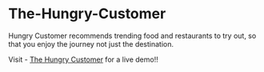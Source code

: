 # The-Hungry-Customer

Hungry Customer recommends trending food and restaurants to try out, so that you enjoy the journey not just the destination.

Visit - [The Hungry Customer](https://pauras97.github.io/The_Hungry_Customer/) for a live demo!!

